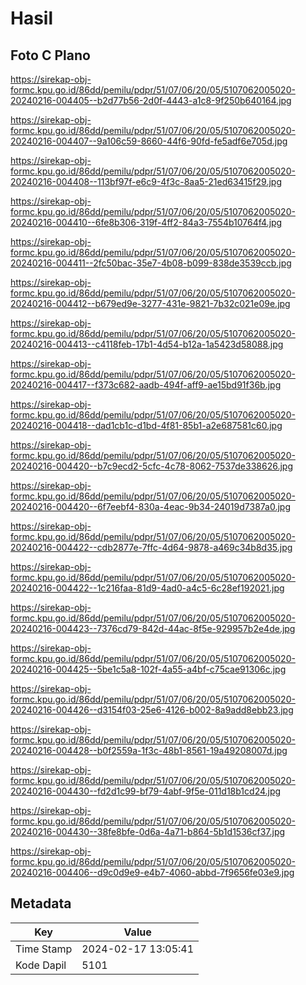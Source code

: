 # Hasil

## Foto C Plano

https://sirekap-obj-formc.kpu.go.id/86dd/pemilu/pdpr/51/07/06/20/05/5107062005020-20240216-004405--b2d77b56-2d0f-4443-a1c8-9f250b640164.jpg

https://sirekap-obj-formc.kpu.go.id/86dd/pemilu/pdpr/51/07/06/20/05/5107062005020-20240216-004407--9a106c59-8660-44f6-90fd-fe5adf6e705d.jpg

https://sirekap-obj-formc.kpu.go.id/86dd/pemilu/pdpr/51/07/06/20/05/5107062005020-20240216-004408--113bf97f-e6c9-4f3c-8aa5-21ed63415f29.jpg

https://sirekap-obj-formc.kpu.go.id/86dd/pemilu/pdpr/51/07/06/20/05/5107062005020-20240216-004410--6fe8b306-319f-4ff2-84a3-7554b10764f4.jpg

https://sirekap-obj-formc.kpu.go.id/86dd/pemilu/pdpr/51/07/06/20/05/5107062005020-20240216-004411--2fc50bac-35e7-4b08-b099-838de3539ccb.jpg

https://sirekap-obj-formc.kpu.go.id/86dd/pemilu/pdpr/51/07/06/20/05/5107062005020-20240216-004412--b679ed9e-3277-431e-9821-7b32c021e09e.jpg

https://sirekap-obj-formc.kpu.go.id/86dd/pemilu/pdpr/51/07/06/20/05/5107062005020-20240216-004413--c4118feb-17b1-4d54-b12a-1a5423d58088.jpg

https://sirekap-obj-formc.kpu.go.id/86dd/pemilu/pdpr/51/07/06/20/05/5107062005020-20240216-004417--f373c682-aadb-494f-aff9-ae15bd91f36b.jpg

https://sirekap-obj-formc.kpu.go.id/86dd/pemilu/pdpr/51/07/06/20/05/5107062005020-20240216-004418--dad1cb1c-d1bd-4f81-85b1-a2e687581c60.jpg

https://sirekap-obj-formc.kpu.go.id/86dd/pemilu/pdpr/51/07/06/20/05/5107062005020-20240216-004420--b7c9ecd2-5cfc-4c78-8062-7537de338626.jpg

https://sirekap-obj-formc.kpu.go.id/86dd/pemilu/pdpr/51/07/06/20/05/5107062005020-20240216-004420--6f7eebf4-830a-4eac-9b34-24019d7387a0.jpg

https://sirekap-obj-formc.kpu.go.id/86dd/pemilu/pdpr/51/07/06/20/05/5107062005020-20240216-004422--cdb2877e-7ffc-4d64-9878-a469c34b8d35.jpg

https://sirekap-obj-formc.kpu.go.id/86dd/pemilu/pdpr/51/07/06/20/05/5107062005020-20240216-004422--1c216faa-81d9-4ad0-a4c5-6c28ef192021.jpg

https://sirekap-obj-formc.kpu.go.id/86dd/pemilu/pdpr/51/07/06/20/05/5107062005020-20240216-004423--7376cd79-842d-44ac-8f5e-929957b2e4de.jpg

https://sirekap-obj-formc.kpu.go.id/86dd/pemilu/pdpr/51/07/06/20/05/5107062005020-20240216-004425--5be1c5a8-102f-4a55-a4bf-c75cae91306c.jpg

https://sirekap-obj-formc.kpu.go.id/86dd/pemilu/pdpr/51/07/06/20/05/5107062005020-20240216-004426--d3154f03-25e6-4126-b002-8a9add8ebb23.jpg

https://sirekap-obj-formc.kpu.go.id/86dd/pemilu/pdpr/51/07/06/20/05/5107062005020-20240216-004428--b0f2559a-1f3c-48b1-8561-19a49208007d.jpg

https://sirekap-obj-formc.kpu.go.id/86dd/pemilu/pdpr/51/07/06/20/05/5107062005020-20240216-004430--fd2d1c99-bf79-4abf-9f5e-011d18b1cd24.jpg

https://sirekap-obj-formc.kpu.go.id/86dd/pemilu/pdpr/51/07/06/20/05/5107062005020-20240216-004430--38fe8bfe-0d6a-4a71-b864-5b1d1536cf37.jpg

https://sirekap-obj-formc.kpu.go.id/86dd/pemilu/pdpr/51/07/06/20/05/5107062005020-20240216-004406--d9c0d9e9-e4b7-4060-abbd-7f9656fe03e9.jpg


## Metadata

| Key        | Value               |
| ---------- | ------------------- |
| Time Stamp | 2024-02-17 13:05:41 |
| Kode Dapil | 5101                |




